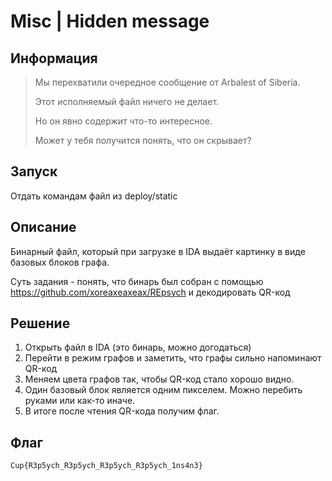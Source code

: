 # Misc | Hidden message

## Информация

> Мы перехватили очередное сообщение от Arbalest of Siberia.
> 
> Этот исполняемый файл ничего не делает.
> 
> Но он явно содержит что-то интересное.
> 
> Может у тебя получится понять, что он скрывает?
> 


## Запуск

Отдать командам файл из deploy/static


## Описание

Бинарный файл, который при загрузке в IDA выдаёт картинку в виде базовых блоков графа.

Суть задания - понять, что бинарь был собран с помощью https://github.com/xoreaxeaxeax/REpsych и декодировать QR-код


## Решение

1. Открыть файл в IDA (это бинарь, можно догодаться)
2. Перейти в режим графов и заметить, что графы сильно напоминают QR-код
3. Меняем цвета графов так, чтобы QR-код стало хорошо видно.
4. Один базовый блок является одним пикселем. Можно перебить руками или как-то иначе.
5. В итоге после чтения QR-кода получим флаг.


## Флаг

`Cup{R3p5ych_R3p5ych_R3p5ych_R3p5ych_1ns4n3}`
